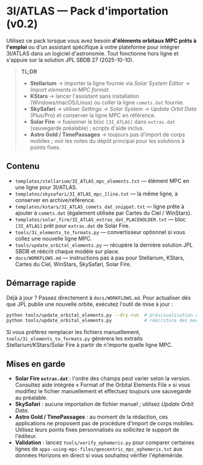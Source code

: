 # 3I/ATLAS — Pack d'importation (v0.2)

Utilisez ce pack lorsque vous avez besoin **d'éléments orbitaux MPC prêts à l'emploi** ou
d'un assistant spécifique à votre plateforme pour intégrer 3I/ATLAS dans un logiciel
d'astronomie. Tout fonctionne hors ligne et s'appuie sur la solution JPL SBDB 27 (2025-10-10).

> **TL;DR**
> - **Stellarium** → importer la ligne fournie via *Solar System Editor → Import elements in MPC format*.
> - **KStars** → lancer l'assistant sans installation (Windows/macOS/Linux) ou coller la ligne `comets.dat` fournie.
> - **SkySafari** → utiliser *Settings → Solar System → Update Orbit Data* (Plus/Pro) et conserver la ligne MPC en référence.
> - **Solar Fire** → fusionner le bloc `[3I_ATLAS]` dans `extras.dat` (sauvegarde préalable) ; scripts d'aide inclus.
> - **Astro Gold / TimePassages** → toujours pas d'import de corps mobiles ; voir les notes du dépôt principal pour les solutions à points fixes.

## Contenu

- `templates/stellarium/3I_ATLAS_mpc_elements.txt` — élément MPC en une ligne pour 3I/ATLAS.
- `templates/skysafari/3I_ATLAS_mpc_1line.txt` — la même ligne, à conserver en archive/référence.
- `templates/kstars/3I_ATLAS_comets_dat_snippet.txt` — ligne prête à ajouter à `comets.dat` (également utilisée par Cartes du Ciel / WinStars).
- `templates/solar_fire/3I_ATLAS_extras_dat_PLACEHOLDER.txt` — bloc `[3I_ATLAS]` prêt pour `extras.dat` de Solar Fire.
- `tools/3i_elements_to_formats.py` — convertisseur optionnel si vous collez une nouvelle ligne MPC.
- `tools/update_orbital_elements.py` — récupère la dernière solution JPL SBDB et réécrit chaque modèle sur place.
- `docs/WORKFLOWS.md` — instructions pas à pas pour Stellarium, KStars, Cartes du Ciel, WinStars, SkySafari, Solar Fire.

## Démarrage rapide

Déjà à jour ? Passez directement à `docs/WORKFLOWS.md`. Pour actualiser dès que JPL
publie une nouvelle orbite, exécutez l'outil de mise à jour :
```bash
python tools/update_orbital_elements.py --dry-run  # prévisualisation des derniers éléments
python tools/update_orbital_elements.py            # réécriture des modèles
```
Si vous préférez remplacer les fichiers manuellement, `tools/3i_elements_to_formats.py`
génèrera les extraits Stellarium/KStars/Solar Fire à partir de n'importe quelle ligne MPC.

## Mises en garde

- **Solar Fire `extras.dat`** : l'ordre des champs peut varier selon la version. Consultez
aide intégrée « Format of the Orbital Elements File » si vous modifiez le fichier
manuellement et effectuez toujours une sauvegarde au préalable.
- **SkySafari** : aucune importation de fichier manuel ; utilisez *Update Orbit Data*.
- **Astro Gold / TimePassages** : au moment de la rédaction, ces applications ne
proposent pas de procédure d'import de corps mobiles. Utilisez leurs points fixes personnalisés
ou sollicitez le support de l'éditeur.
- **Validation** : lancez `tools/verify_ephemeris.py` pour comparer certaines lignes de
`apps-using-mpc-files/geocentric_mpc_ephemeris.txt` aux données Horizons en direct si
vous souhaitez vérifier l'éphéméride.

